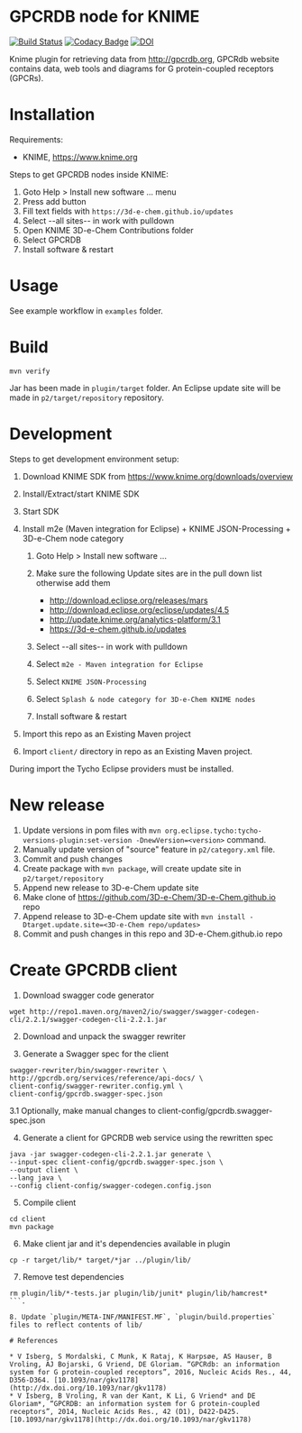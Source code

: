 # GPCRDB node for KNIME

[![Build Status](https://travis-ci.org/3D-e-Chem/knime-gpcrdb.svg?branch=master)](https://travis-ci.org/3D-e-Chem/knime-gpcrdb)
[![Codacy Badge](https://api.codacy.com/project/badge/Grade/116701411bee4b92a9f265f1a0a9efaf)](https://www.codacy.com/app/3D-e-Chem/knime-gpcrdb?utm_source=github.com&amp;utm_medium=referral&amp;utm_content=3D-e-Chem/knime-gpcrdb&amp;utm_campaign=Badge_Grade)
[![DOI](https://zenodo.org/badge/19641/3D-e-Chem/knime-gpcrdb.svg)](https://zenodo.org/badge/latestdoi/19641/3D-e-Chem/knime-gpcrdb)

Knime plugin for retrieving data from http://gpcrdb.org, GPCRdb website contains data, web tools and diagrams for G protein-coupled receptors (GPCRs).

# Installation

Requirements:

* KNIME, https://www.knime.org

Steps to get GPCRDB nodes inside KNIME:

1. Goto Help > Install new software ... menu
2. Press add button
3. Fill text fields with `https://3d-e-chem.github.io/updates`
4. Select --all sites-- in work with pulldown
5. Open KNIME 3D-e-Chem Contributions folder
6. Select GPCRDB
7. Install software & restart

# Usage

See example workflow in `examples` folder.

# Build

```
mvn verify
```

Jar has been made in `plugin/target` folder.
An Eclipse update site will be made in `p2/target/repository` repository.

# Development

Steps to get development environment setup:

1. Download KNIME SDK from https://www.knime.org/downloads/overview
2. Install/Extract/start KNIME SDK
3. Start SDK
4. Install m2e (Maven integration for Eclipse) + KNIME JSON-Processing + 3D-e-Chem node category

    1. Goto Help > Install new software ...
    2. Make sure the following Update sites are in the pull down list otherwise add them

        * http://download.eclipse.org/releases/mars
        * http://download.eclipse.org/eclipse/updates/4.5
        * http://update.knime.org/analytics-platform/3.1
        * https://3d-e-chem.github.io/updates

    3. Select --all sites-- in work with pulldown
    4. Select `m2e - Maven integration for Eclipse`
    5. Select `KNIME JSON-Processing`
    6. Select `Splash & node category for 3D-e-Chem KNIME nodes`
    7. Install software & restart

5. Import this repo as an Existing Maven project
6. Import `client/` directory in repo as an Existing Maven project.

During import the Tycho Eclipse providers must be installed.

# New release

1. Update versions in pom files with `mvn org.eclipse.tycho:tycho-versions-plugin:set-version -DnewVersion=<version>` command.
2. Manually update version of "source" feature in `p2/category.xml` file.
3. Commit and push changes
3. Create package with `mvn package`, will create update site in `p2/target/repository`
4. Append new release to 3D-e-Chem update site
  1. Make clone of https://github.com/3D-e-Chem/3D-e-Chem.github.io repo
  2. Append release to 3D-e-Chem update site with `mvn install -Dtarget.update.site=<3D-e-Chem repo/updates>`
5. Commit and push changes in this repo and 3D-e-Chem.github.io repo

# Create GPCRDB client

1. Download swagger code generator
```
wget http://repo1.maven.org/maven2/io/swagger/swagger-codegen-cli/2.2.1/swagger-codegen-cli-2.2.1.jar
```

2. Download and unpack the swagger rewriter

3. Generate a Swagger spec for the client

```
swagger-rewriter/bin/swagger-rewriter \
http://gpcrdb.org/services/reference/api-docs/ \
client-config/swagger-rewriter.config.yml \
client-config/gpcrdb.swagger-spec.json
```

3.1 Optionally, make manual changes to client-config/gpcrdb.swagger-spec.json

4. Generate a client for GPCRDB web service using the rewritten spec
```
java -jar swagger-codegen-cli-2.2.1.jar generate \
--input-spec client-config/gpcrdb.swagger-spec.json \
--output client \
--lang java \
--config client-config/swagger-codegen.config.json
```
5. Compile client
```
cd client
mvn package
```

6. Make client jar and it's dependencies available in plugin
```
cp -r target/lib/* target/*jar ../plugin/lib/
```

7. Remove test dependencies

```
rm plugin/lib/*-tests.jar plugin/lib/junit* plugin/lib/hamcrest*
```.

8. Update `plugin/META-INF/MANIFEST.MF`, `plugin/build.properties` files to reflect contents of lib/

# References

* V Isberg, S Mordalski, C Munk, K Rataj, K Harpsøe, AS Hauser, B Vroling, AJ Bojarski, G Vriend, DE Gloriam. “GPCRdb: an information system for G protein-coupled receptors”, 2016, Nucleic Acids Res., 44, D356-D364. [10.1093/nar/gkv1178](http://dx.doi.org/10.1093/nar/gkv1178)
* V Isberg, B Vroling, R van der Kant, K Li, G Vriend* and DE Gloriam*, “GPCRDB: an information system for G protein-coupled receptors”, 2014, Nucleic Acids Res., 42 (D1), D422-D425. [10.1093/nar/gkv1178](http://dx.doi.org/10.1093/nar/gkv1178)
